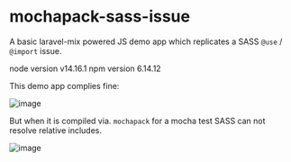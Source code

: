 # mochapack-sass-issue


A basic laravel-mix powered JS demo app which replicates a SASS `@use` / `@import` issue.

node version v14.16.1
npm version 6.14.12

This demo app complies fine:

![image](https://user-images.githubusercontent.com/7443997/131049717-228f6b48-f22b-4596-b887-dff5b0777443.png)


But when it is compiled via. `mochapack` for a mocha test SASS can not resolve relative includes.

![image](https://user-images.githubusercontent.com/7443997/131049668-220c9a3c-62a0-45e0-8065-adbe13156f19.png)




